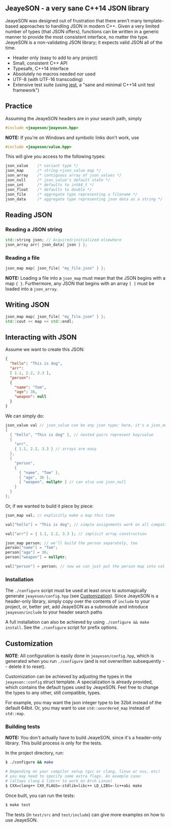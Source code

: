 JeayeSON - a very sane C++14 JSON library
---

JeayeSON was designed out of frustration that there aren't many
template-based approaches to handling JSON in modern C++. Given a
very limited number of types (that JSON offers), functions
can be written in a generic manner to provide the most consistent
interface, no matter the type. JeayeSON is a non-validating JSON library;
it expects valid JSON all of the time.

  * Header only (easy to add to any project)
  * Small, consistent C++ API
  * Typesafe, C++14 interface
  * Absolutely no macros needed nor used
  * UTF-8 (with UTF-16 transcoding)
  * Extensive test suite (using [jest](https://github.com/jeaye/jest), a "sane and minimal C++14 unit test framework")

Practice
----
Assuming the JeayeSON headers are in your search path, simply
```cpp
#include <jeayeson/jeayeson.hpp>
```
**NOTE:** If you're on Windows and symbolic links don't work, use
```cpp
#include <jeayeson/value.hpp>
```
This will give you access to the following types:
```cpp
json_value    /* variant type */
json_map      /* string->json_value map */
json_array    /* contiguous array of json_values */
json_null     /* json_value's default state */
json_int      /* defaults to int64_t */
json_float    /* defaults to double */
json_file     /* aggregate type representing a filename */
json_data     /* aggregate type representing json data as a string */
```

Reading JSON
----
### Reading a JSON string
```cpp
std::string json; // Acquired/initialized elsewhere
json_array arr{ json_data{ json } };
```
### Reading a file
```cpp
json_map map{ json_file{ "my_file.json" } };
```
**NOTE:** Loading a file into a `json_map` must mean that the JSON begins with a map `{ }`. Furthermore, any JSON that begins with an array `[ ]` must be loaded into a `json_array`.

Writing JSON
----
```cpp
json_map map{ json_file{ "my_file.json" } };
std::cout << map << std::endl;
```
Interacting with JSON
----
Assume we want to create this JSON:
```json
{
  "hello": "This is dog",
  "arr":
  [ 1.1, 2.2, 3.3 ],
  "person":
  {
    "name": "Tom",
    "age": 36,
    "weapon": null
  }
}
```
We can simply do:
```cpp
json_value val // json_value can be any json type; here, it's a json_map
{
  { "hello", "This is dog" }, // nested pairs represent key/value
  {
    "arr",
    { 1.1, 2.2, 3.3 } // arrays are easy
  },
  {
    "person",
    {
      { "name", "Tom" },
      { "age", 36 },
      { "weapon", nullptr } // can also use json_null
    }
  }
};
```
Or, if we wanted to build it piece by piece:
```cpp
json_map val; // explicitly make a map this time

val["hello"] = "This is dog"; // simple assignments work on all compatible types

val["arr"] = { 1.1, 2.2, 3.3 }; // implicit array construction

json_map person; // we'll build the person separately, too
person["name"] = "Tom";
person["age"] = 36;
person["weapon"] = nullptr;

val["person"] = person; // now we can just put the person map into val
```

### Installation
The `./configure` script must be used at least once to automagically generate `jeayeson/config.hpp` (see [Customization](https://github.com/jeaye/jeayeson#customization)). Since JeayeSON is a header-only library, simply copy over the contents of `include` to your project, or, better yet, add JeayeSON as a submodule and introduce `jeayeson/include` to your header search paths

A full installation can also be achieved by using `./configure && make install`. See the `./configure` script for prefix options.

Customization
---
**NOTE**: All configuration is easily done in `jeayeson/config.hpp`, which is generated when you run `./configure` (and is not overwritten subsequently -- delete it to reset).

Customization can be achieved by adjusting the types in the `jeayeson::config` struct template. A specialization is already provided, which contains the default types used by JeayeSON. Feel free to change the types to any other, still compatible, types.

For example, you may want the json integer type to be 32bit instead of the default 64bit. Or, you may want to use `std::unordered_map` instead of `std::map`.

### Building tests
**NOTE:** You don't actually have to build JeayeSON, since it's a header-only
library. This build process is only for the tests.

In the project directory, run:
```bash
$ ./configure && make

# Depending on your compiler setup (gcc or clang, linux or osx, etc)
# you may need to specify some extra flags. An example case:
# (allows clang & libc++ to work on Arch Linux)
$ CXX=clang++ CXX_FLAGS=-stdlib=libc++ LD_LIBS=-lc++abi make
```
Once built, you can run the tests:
```bash
$ make test
```
The tests (in `test/src` and `test/include`) can give more examples
on how to use JeayeSON.
